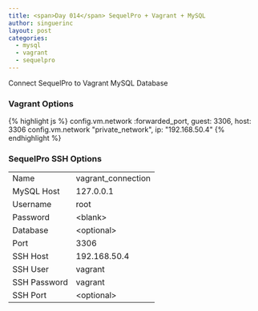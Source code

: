 ```yaml
---
title: <span>Day 014</span> SequelPro + Vagrant + MySQL
author: singuerinc
layout: post
categories:
  - mysql
  - vagrant
  - sequelpro
---
```


Connect SequelPro to Vagrant MySQL Database

### Vagrant Options
{% highlight js %}
config.vm.network :forwarded_port, guest: 3306, host: 3306
config.vm.network "private_network", ip: "192.168.50.4"
{% endhighlight %}

### SequelPro SSH Options
<table>
	<tbody>
		<tr>
			<td>Name</td>
			<td>vagrant_connection</td>
		</tr>
		<tr>
			<td>MySQL Host</td>
			<td>127.0.0.1</td>
		</tr>
		<tr>
			<td>Username</td>
			<td>root</td>
		</tr>
		<tr>
			<td>Password</td>
			<td>&lt;blank&gt;</td>
		</tr>
		<tr>
			<td>Database</td>
			<td>&lt;optional&gt;</td>
		</tr>
		<tr>
			<td>Port</td>
			<td>3306</td>
		</tr>
		<tr>
			<td>SSH Host</td>
			<td>192.168.50.4</td>
		</tr>
		<tr>
			<td>SSH User</td>
			<td>vagrant</td>
		</tr>
		<tr>
			<td>SSH Password</td>
			<td>vagrant</td>
		</tr>
		<tr>
			<td>SSH Port</td>
			<td>&lt;optional&gt;</td>
		</tr>
	</tbody>
</table>